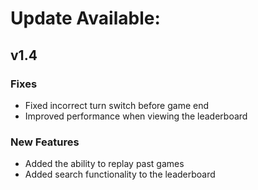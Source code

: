 # Update Available:
## v1.4
### Fixes
- Fixed incorrect turn switch before game end
- Improved performance when viewing the leaderboard

### New Features
- Added the ability to replay past games
- Added search functionality to the leaderboard

